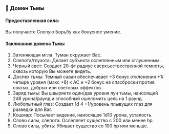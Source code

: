 ### 🌃 Домен Тьмы
#### Предоставленная сила: 
Вы получаете Слепую Борьбу как бонусное умение.
#### Заклинания домена Тьмы
1. Затеняющая мгла: Туман окружает Вас.
2. Слепота/глухота: Делает субъекта ослепленным или оглушенным.
3. Черный свет: Создает 20-фт радиус сверхъествественной темноты, сквозь которую Вы можете видеть.
4. Доспех тьмы: Темный саван обеспечивает +3 бонус отклонения +1/четыре уровня (макс +8) к AC и +2 бонус на
спасброски против святых, добрых или световых эффектов.
5. Заряд тьмы: Вы швыряете один/два уровня луч тьмы, наносящий 2d8 урона/раунд и способный ошеломить цель на 1
раунд.
6. Любопытный глаз: Создает 1d 4 +1/уровень плывущих глаз для разведки для Вас
7. Кошмар: Посылает видение, наносящее 1d10 урона, усталость.
8. Слово силы, слепота: Ослепляет существо с 200 или менее hp.
9. Слово силы, убить: Убивает существо со 100 hp или меньше.
